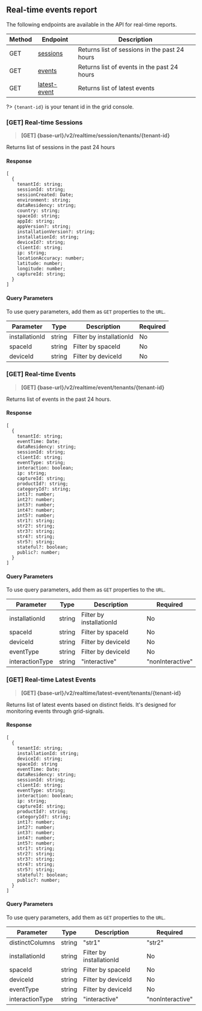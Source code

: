 ## Real-time events report

The following endpoints are available in the API for real-time reports.

| Method | Endpoint                                                                               | Description                                   |
|--------|----------------------------------------------------------------------------------------|-----------------------------------------------|
| GET    | [sessions](/grid-reports/installation-reports?id=get-real-time-sessions)               | Returns list of sessions in the past 24 hours |
| GET    | [events](/grid-reports/installation-reports?id=get-real-time-events)                   | Returns list of events in the past 24 hours   |
| GET    | [latest-event](/grid-reports/installation-reports?id=get-real-time-latest-events)      | Returns list of latest events                 |

?> `{tenant-id}` is your tenant id in the grid console.

### [GET] Real-time Sessions

> **[GET] {base-url}/v2/realtime/session/tenants/{tenant-id}**

Returns list of sessions in the past 24 hours

#### Response
```
[
  {
    tenantId: string;
    sessionId: string;
    sessionCreated: Date;
    environment: string;
    dataResidency: string;
    country: string;
    spaceId: string;
    appId: string;
    appVersion?: string;
    installationVersion?: string;
    installationId: string;
    deviceId?: string;
    clientId: string;
    ip: string;
    locationAccuracy: number;
    latitude: number;
    longitude: number;
    captureId: string;
  }
]
```

#### Query Parameters
To use query parameters, add them as `GET` properties to the `URL`.

| Parameter       | Type   | Description              | Required |
|-----------------|--------|--------------------------|----------|
| installationId  | string | Filter by installationId | No       |
| spaceId         | string | Filter by spaceId        | No       |
| deviceId        | string | Filter by deviceId       | No       |

### [GET] Real-time Events

> **[GET] {base-url}/v2/realtime/event/tenants/{tenant-id}**

Returns list of events in the past 24 hours.

#### Response
```
[
  {
    tenantId: string;
    eventTime: Date;
    dataResidency: string;
    sessionId: string;
    clientId: string;
    eventType: string;
    interaction: boolean;
    ip: string;
    captureId: string;
    productId?: string;
    categoryId?: string;
    int1?: number;
    int2?: number;
    int3?: number;
    int4?: number;
    int5?: number;
    str1?: string;
    str2?: string;
    str3?: string;
    str4?: string;
    str5?: string;
    stateful?: boolean;
    public?: number;
  }
]
```

#### Query Parameters
To use query parameters, add them as `GET` properties to the `URL`.

| Parameter       | Type   | Description                                                       | Required |
|-----------------|--------|-------------------------------------------------------------------|----------|
| installationId  | string | Filter by installationId                                          | No       |
| spaceId         | string | Filter by spaceId                                                 | No       |
| deviceId        | string | Filter by deviceId                                                | No       |
| eventType       | string | Filter by deviceId                                                | No       |
| interactionType | string | "interactive" |  "nonInteractive" | "all" - Default is "all"      | No       |

### [GET] Real-time Latest Events

> **[GET] {base-url}/v2/realtime/latest-event/tenants/{tenant-id}**

Returns list of latest events based on distinct fields. It's designed for monitoring events through grid-signals.

#### Response
```
[
  {
    tenantId: string;
    installationId: string;
    deviceId: string;
    spaceId: string
    eventTime: Date;
    dataResidency: string;
    sessionId: string;
    clientId: string;
    eventType: string;
    interaction: boolean;
    ip: string;
    captureId: string;
    productId?: string;
    categoryId?: string;
    int1?: number;
    int2?: number;
    int3?: number;
    int4?: number;
    int5?: number;
    str1?: string;
    str2?: string;
    str3?: string;
    str4?: string;
    str5?: string;
    stateful?: boolean;
    public?: number;
  }
]
```

#### Query Parameters
To use query parameters, add them as `GET` properties to the `URL`.

| Parameter       | Type   | Description                                                                           | Required |
|-----------------|--------|---------------------------------------------------------------------------------------|----------|
| distinctColumns | string | "str1" | "str2" | "str3" | "str4 | "str5" | "int1" | "int2" | "int3" | "int4 | "int5" | Yes      |
| installationId  | string | Filter by installationId                                                              | No       |
| spaceId         | string | Filter by spaceId                                                                     | No       |
| deviceId        | string | Filter by deviceId                                                                    | No       |
| eventType       | string | Filter by deviceId                                                                    | No       |
| interactionType | string | "interactive" |  "nonInteractive" | "all" - Default is "all"                          | No       |
